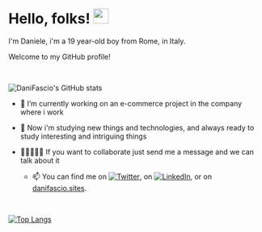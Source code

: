 # Hello, folks! <img src="https://raw.githubusercontent.com/MartinHeinz/MartinHeinz/master/wave.gif" width="30px">

I'm Daniele, i'm a 19 year-old boy from Rome, in Italy.
&nbsp;

Welcome to my GitHub profile!

&nbsp;

![DaniFascio's GitHub stats](https://github-readme-stats.vercel.app/api?username=DaniFascio&show_icons=true&theme=nightowl)
&nbsp;

<!-- Icons -->
[1.2]: http://i.imgur.com/wWzX9uB.png (twitter icon without padding)
[2.2]: https://i.imgur.com/IyWghfK.png (LinkedIn icon without padding)

<!-- Links to your social media accounts -->

[1]: https://twitter.com/daniele_fasciani
[2]: https://www.linkedin.com/in/daniele-fasciani/


<!-- <img align="center" src="https://github-readme-stats.vercel.app/api/<CARD_TYPE>/?username=<DaniFascio>&theme=<THEME_NAME>" /> -->

- 🔭 I’m currently working on an e-commerce project in the company where i work
- 📖 Now i'm studying new things and technologies, and always ready to study interesting and intriguing things
- 👨🏻‍🤝‍👨🏻 If you want to collaborate just send me a message and we can talk about it
    
    
    - 📫 You can find me on [![Twitter][1.2]][1], on [![LinkedIn][2.2]][2], or on [danifascio.sites](https://danifascio).

<!-- Icons -->

[1.2]: http://i.imgur.com/wWzX9uB.png (twitter icon without padding)
[2.2]: https://i.imgur.com/IyWghfK.png (LinkedIn icon without padding)

<!-- Links to your social media accounts -->

[1]: https://twitter.com/daniele_fasciani
[2]: https://www.linkedin.com/in/daniele-fasciani/
&nbsp;

   
[![Top Langs](https://github-readme-stats.vercel.app/api/top-langs/?username=DaniFascio&layout=compact)](https://github.com/DaniFascio/github-readme-stats)
